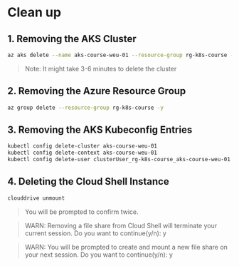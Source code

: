#  Clean up

## 1. Removing the AKS Cluster

```bash
az aks delete --name aks-course-weu-01 --resource-group rg-k8s-course -y 
```
> Note: It might take 3-6 minutes to delete the cluster


## 2. Removing the Azure Resource Group

```bash
az group delete --resource-group rg-k8s-course -y
```

## 3. Removing the AKS Kubeconfig Entries

```bash
kubectl config delete-cluster aks-course-weu-01
kubectl config delete-context aks-course-weu-01
kubectl config delete-user clusterUser_rg-k8s-course_aks-course-weu-01
```

## 4. Deleting the Cloud Shell Instance

```bash
clouddrive unmount
```
> You will be prompted to confirm twice.

>WARN: Removing a file share from Cloud Shell will terminate your current session.
Do you want to continue(y/n): y

> WARN: You will be prompted to create and mount a new file share on your next session.
Do you want to continue(y/n): y